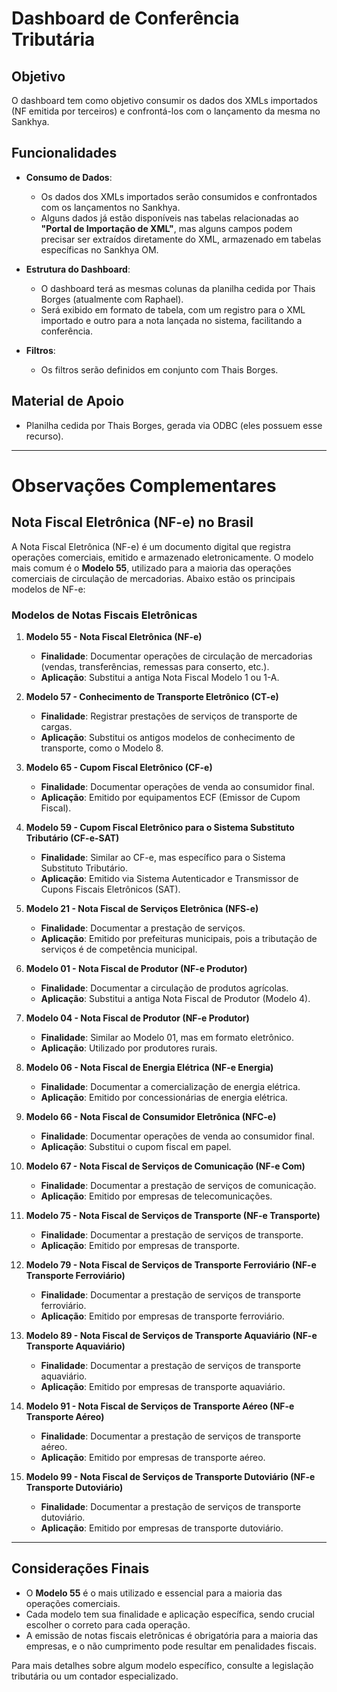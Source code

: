 # Dashboard de Conferência Tributária

## Objetivo
O dashboard tem como objetivo consumir os dados dos XMLs importados (NF emitida por terceiros) e confrontá-los com o lançamento da mesma no Sankhya.

## Funcionalidades
- **Consumo de Dados**: 
  - Os dados dos XMLs importados serão consumidos e confrontados com os lançamentos no Sankhya.
  - Alguns dados já estão disponíveis nas tabelas relacionadas ao **"Portal de Importação de XML"**, mas alguns campos podem precisar ser extraídos diretamente do XML, armazenado em tabelas específicas no Sankhya OM.
  
- **Estrutura do Dashboard**:
  - O dashboard terá as mesmas colunas da planilha cedida por Thais Borges (atualmente com Raphael).
  - Será exibido em formato de tabela, com um registro para o XML importado e outro para a nota lançada no sistema, facilitando a conferência.

- **Filtros**:
  - Os filtros serão definidos em conjunto com Thais Borges.

## Material de Apoio
- Planilha cedida por Thais Borges, gerada via ODBC (eles possuem esse recurso).

---

# Observações Complementares

## Nota Fiscal Eletrônica (NF-e) no Brasil
A Nota Fiscal Eletrônica (NF-e) é um documento digital que registra operações comerciais, emitido e armazenado eletronicamente. O modelo mais comum é o **Modelo 55**, utilizado para a maioria das operações comerciais de circulação de mercadorias. Abaixo estão os principais modelos de NF-e:

### Modelos de Notas Fiscais Eletrônicas

1. **Modelo 55 - Nota Fiscal Eletrônica (NF-e)**  
   - **Finalidade**: Documentar operações de circulação de mercadorias (vendas, transferências, remessas para conserto, etc.).  
   - **Aplicação**: Substitui a antiga Nota Fiscal Modelo 1 ou 1-A.  

2. **Modelo 57 - Conhecimento de Transporte Eletrônico (CT-e)**  
   - **Finalidade**: Registrar prestações de serviços de transporte de cargas.  
   - **Aplicação**: Substitui os antigos modelos de conhecimento de transporte, como o Modelo 8.  

3. **Modelo 65 - Cupom Fiscal Eletrônico (CF-e)**  
   - **Finalidade**: Documentar operações de venda ao consumidor final.  
   - **Aplicação**: Emitido por equipamentos ECF (Emissor de Cupom Fiscal).  

4. **Modelo 59 - Cupom Fiscal Eletrônico para o Sistema Substituto Tributário (CF-e-SAT)**  
   - **Finalidade**: Similar ao CF-e, mas específico para o Sistema Substituto Tributário.  
   - **Aplicação**: Emitido via Sistema Autenticador e Transmissor de Cupons Fiscais Eletrônicos (SAT).  

5. **Modelo 21 - Nota Fiscal de Serviços Eletrônica (NFS-e)**  
   - **Finalidade**: Documentar a prestação de serviços.  
   - **Aplicação**: Emitido por prefeituras municipais, pois a tributação de serviços é de competência municipal.  

6. **Modelo 01 - Nota Fiscal de Produtor (NF-e Produtor)**  
   - **Finalidade**: Documentar a circulação de produtos agrícolas.  
   - **Aplicação**: Substitui a antiga Nota Fiscal de Produtor (Modelo 4).  

7. **Modelo 04 - Nota Fiscal de Produtor (NF-e Produtor)**  
   - **Finalidade**: Similar ao Modelo 01, mas em formato eletrônico.  
   - **Aplicação**: Utilizado por produtores rurais.  

8. **Modelo 06 - Nota Fiscal de Energia Elétrica (NF-e Energia)**  
   - **Finalidade**: Documentar a comercialização de energia elétrica.  
   - **Aplicação**: Emitido por concessionárias de energia elétrica.  

9. **Modelo 66 - Nota Fiscal de Consumidor Eletrônica (NFC-e)**  
   - **Finalidade**: Documentar operações de venda ao consumidor final.  
   - **Aplicação**: Substitui o cupom fiscal em papel.  

10. **Modelo 67 - Nota Fiscal de Serviços de Comunicação (NF-e Com)**  
    - **Finalidade**: Documentar a prestação de serviços de comunicação.  
    - **Aplicação**: Emitido por empresas de telecomunicações.  

11. **Modelo 75 - Nota Fiscal de Serviços de Transporte (NF-e Transporte)**  
    - **Finalidade**: Documentar a prestação de serviços de transporte.  
    - **Aplicação**: Emitido por empresas de transporte.  

12. **Modelo 79 - Nota Fiscal de Serviços de Transporte Ferroviário (NF-e Transporte Ferroviário)**  
    - **Finalidade**: Documentar a prestação de serviços de transporte ferroviário.  
    - **Aplicação**: Emitido por empresas de transporte ferroviário.  

13. **Modelo 89 - Nota Fiscal de Serviços de Transporte Aquaviário (NF-e Transporte Aquaviário)**  
    - **Finalidade**: Documentar a prestação de serviços de transporte aquaviário.  
    - **Aplicação**: Emitido por empresas de transporte aquaviário.  

14. **Modelo 91 - Nota Fiscal de Serviços de Transporte Aéreo (NF-e Transporte Aéreo)**  
    - **Finalidade**: Documentar a prestação de serviços de transporte aéreo.  
    - **Aplicação**: Emitido por empresas de transporte aéreo.  

15. **Modelo 99 - Nota Fiscal de Serviços de Transporte Dutoviário (NF-e Transporte Dutoviário)**  
    - **Finalidade**: Documentar a prestação de serviços de transporte dutoviário.  
    - **Aplicação**: Emitido por empresas de transporte dutoviário.  

---

## Considerações Finais
- O **Modelo 55** é o mais utilizado e essencial para a maioria das operações comerciais.
- Cada modelo tem sua finalidade e aplicação específica, sendo crucial escolher o correto para cada operação.
- A emissão de notas fiscais eletrônicas é obrigatória para a maioria das empresas, e o não cumprimento pode resultar em penalidades fiscais.

Para mais detalhes sobre algum modelo específico, consulte a legislação tributária ou um contador especializado.